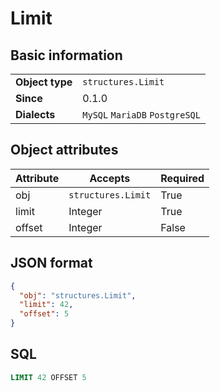 # Limit

## Basic information

|                 |                                |
|-----------------|--------------------------------|
| **Object type** | `structures.Limit`             |
| **Since**       | 0.1.0                          |
| **Dialects**    | `MySQL` `MariaDB` `PostgreSQL` |

## Object attributes

| Attribute       | Accepts                                                                                | Required |
|-----------------|----------------------------------------------------------------------------------------|----------|
| obj             | `structures.Limit`                                                                     | True     |
| limit           | Integer                                                                                | True     |
| offset          | Integer                                                                                | False    |

## JSON format

```json
{
  "obj": "structures.Limit",
  "limit": 42,
  "offset": 5
}
```

## SQL

```sql
LIMIT 42 OFFSET 5
```

